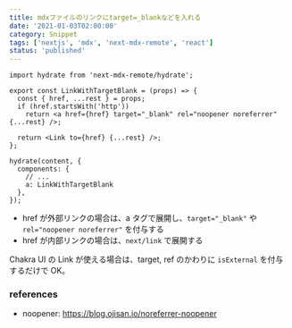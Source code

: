 ```yaml
---
title: mdxファイルのリンクにtarget=_blankなどを入れる
date: '2021-01-03T02:00:00'
category: Snippet
tags: ['nextjs', 'mdx', 'next-mdx-remote', 'react']
status: 'published'
---
```


```tsx:markdown.tsx
import hydrate from 'next-mdx-remote/hydrate';

export const LinkWithTargetBlank = (props) => {
  const { href, ...rest } = props;
  if (href.startsWith('http'))
    return <a href={href} target="_blank" rel="noopener noreferrer" {...rest} />;

  return <Link to={href} {...rest} />;
};

hydrate(content, {
  components: {
    // ...
    a: LinkWithTargetBlank
  },
});
```

- href が外部リンクの場合は、a タグで展開し、`target="_blank"` や `rel="noopener noreferrer"` を付与する
- href が内部リンクの場合は、`next/link` で展開する

Chakra UI の Link が使える場合は、target, ref のかわりに `isExternal` を付与するだけで OK。

### references

- noopener: https://blog.ojisan.io/noreferrer-noopener
